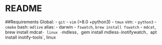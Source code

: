 # README
##Requirements
Global:
    - `git`
    - `vim` (>8.0 +python3)
    - `tmux`
vim:
    - `python3`
    - `cmake`
bash:
    `mdlive` alias:
        - darwin
            - `fswatch`, `brew install fswatch`
            - `mdcat`, brew install mdcat`
        - linux
            - `mdless`, `gem install mdless`
            - `inotifywatch`, `apt install inotify-tools`, linux
